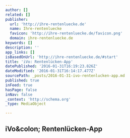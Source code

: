```yaml
---
author: []
related: []
publisher:
  url: 'http://ihre-rentenluecke.de'
  name: Ihre-rentenluecke
  favicon: 'http://ihre-rentenluecke.de/favicon.png'
  domain: ihre-rentenluecke.de
keywords: []
description: ''
app_links: []
isBasedOnUrl: 'http://ihre-rentenluecke.de/#start'
title: 'iVo: Rentenlücken-App'
datePublished: '2016-01-31T16:19:23.826Z'
dateModified: '2016-01-31T16:14:17.477Z'
sourcePath: _posts/2016-01-31-ivo-rentenlucken-app.md
published: true
inFeed: true
hasPage: false
inNav: false
_context: 'http://schema.org'
_type: MediaObject

---
```

<article style=""><h1>iVo&amp;colon; Rentenlücken-App</h1></article>